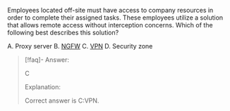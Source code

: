 
Employees located off-site must have access to company resources in order to complete their assigned tasks. These employees utilize a solution that allows remote access without interception concerns. Which of the following best describes this solution? 

A. Proxy server 
B. [NGFW](../../Glossary/NGFW.md) 
C. [VPN](../../Glossary/VPN.md) 
D. Security zone

> [!faq]- Answer: 
> 
> C 
> 
> Explanation: 
> 
> Correct answer is C:VPN.

